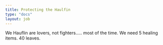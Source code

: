 ```yaml
---
title: Protecting the Haulfin
type: "docs"
layout: job
---
```


 We Hauflin are lovers, not fighters….. most of the time. We need 5 healing items. 40 leaves.
